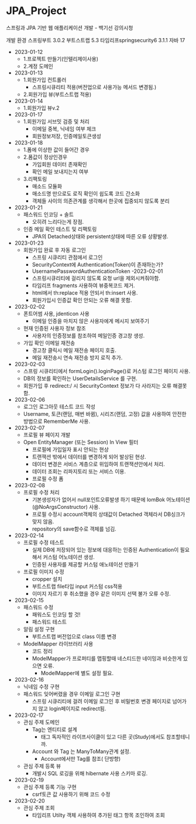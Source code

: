 # JPA_Project
스프링과 JPA 기반 웹 애플리케이션 개발 - 백기선 강의시청

개발 환경
스프링부트 3.0.2
부트스트랩 5.3
타임리프springsecurity6 3.1.1
자바 17

- 2023-01-12 
  - 1.프로젝트 만들기(인텔리제이사용)
  - 2.계정 도메인
- 2023-01-13
  - 1.회원가입 컨트롤러
    - 스프링시큐리티 적용(버전업으로 사용가능 메서드 변경됨.)
  - 2.회원가입 뷰(부트스트랩 적용)
- 2023-01-14
  - 1.회원가입 뷰v.2
- 2023-01-17
  - 1.회원가입 서브밋 검증 및 처리
    - 이메일 중복, 닉네임 여부 체크
    - 회원정보저장, 인증메일토큰생성
- 2023-01-18
  - 1.폼에 이상한 값이 들어간 경우
  - 2.폼값이 정상인경우
    - 가입회원 데이터 존재확인
    - 확인 메일 보내지는지 여부
  - 3.리팩토링
    - 매소드 모듈화
    - 매소드명 만으로도 로직 확인이 쉽도록 코드 간소화
    - 객체들 사이의 의존관계를 생각해서 한곳에 집중되지 않도록 분리
- 2023-01-21
  - 패스워드 인코딩 + 솔트
    - 오히려 느리다는게 장점.
  - 인증 메일 확인 테스트 및 리팩토링
    - JPA의 Detached상태와 persistent상태에 따른 오류 상황발생.
- 2023-01-23
  - 회원가입 완료 후 자동 로그인
    - 스프링 시큐리티 관점에서 로그인
    - SecurityContext에 Authentication(Token)이 존재하는가?
    - UsernamePasswordAuthenticationToken
-2023-02-01
    - 스프링시큐리티에 걸리지 않도록 요청 url을 제외시켜줘야함.
    - 타임리프 fragments 사용하여 뷰중복코드 제거.
    - html에서 th:replace 적용 안되서 th:insert 사용.
    - 회원가입시 인증값 확인 안되는 오류 해결 못함.
- 2023-02-02
  - 폰트어썸 사용, jdenticon 사용
    - 이메일 인증을 마치지 않은 사용자에게 메시지 보여주기
  - 현재 인증된 사용자 정보 참조
    - 사용자의 인증정보를 참조하여 메일인증 경고창 생성.
  - 가입 확인 이메일 재전송
    - 경고창 클릭시 메일 재전송 페이지 호출.
    - 메일 재전송시 연속 재전송 방지 로직 추가.
- 2023-02-03
  - 스프링 시큐리티에서 formLogin().loginPage()로 커스텀 로그인 페이지 사용.
  - DB의 정보를 확인하는 UserDetailsService 를 구현.
  - 회원가입 후 redirect:/ 시 SecurityContext 정보가 다 사라지는 오류 해결못함.
- 2023-02-06
  - 로그인 로그아웃 테스트 코드 작성
  - Username, 토큰(랜덤, 매번 바뀜), 시리즈(랜덤, 고정) 값을 사용하여 안전한 방법으로 RememberMe 사용.
- 2023-02-07
  - 프로필 뷰 페이지 개발
  - Open EntityManager (또는 Session) In View 필터
    - 프로필에 가입일자 표시 안되는 현상
    - 트랜잭션 밖에서 데이터를 변경하게 되어 발상된 현상.
    - 데이터 변경은 서비스 계층으로 위임하여 트랜잭션안에서 처리.
    - 데이터 조회는 리파지토리 또는 서비스 이용.
    - 프로필 수정 폼
- 2023-02-08
  - 프로필 수정 처리
    - 기본생성자가 없어서 null포인트오류발생 하기 때문에 lomBok 어노테이션(@NoArgsConstructor) 사용.
    - 프로필 수정시 account객체의 상태값이 Detached 객체라서 DB싱크가 맞지 않음.
    - repository의 save함수로 객체를 넘김.
- 2023-02-14
  - 프로필 수정 테스트
    - 실제 DB에 저장되어 있는 정보에 대응하는 인증된 Authentication이 필요해서 커스텀 어노테이션 생성.
    - 인증된 사용자를 제공할 커스텀 애노테이션 만들기
  - 프로필 이미지 수정
    - cropper 설치
    - 부트스트랩 file타입 input 커스텀 css적용
    - 이미지 자르기 후 취소했을 경우 같은 이미지 선택 불가 오류 수정.
- 2023-02-15
  - 패스워드 수정
    - 패워스도 인코딩 할 것!
    - 패스워드 테스트
  - 알림 설정 구현
    - 부트스트랩 버전업으로 class 이름 변경
  - ModelMapper 라이브러리 사용
    - 코드 정리
    - ModelMapper가 프로퍼티를 맵핑할때 네스티드한 네이밍과 비슷한게 있으면 오류.
      - ModelMapper에 별도 설정 필요.
- 2023-02-16
  - 닉네임 수정 구현
  - 패스워드 잊어버렸을 경우 이메일 로그인 구현
    - 스프링 시큐리티에 걸려 이메일 로그인 후 비밀번호 변경 페이지로 넘어가지 않고 login페이지로 redirect됨.
- 2023-02-17
  - 관심 주제 도메인
    - Tag는 엔티티로 설계
      - 태그 독자적인 라이프사이클이 있고 다른 곳(Study)에서도 참조할테니까.
    - Account 와 Tag 는 ManyToMany관계 설정.
      - Account에서만 Tag를 참조( 단방향)
  - 관심 주제 등록 뷰
    - 개발시 SQL 로깅을 위해 hibernate 사용 스키마 로깅.
- 2023-02-19
  - 관심 주제 등록 기능 구현
    - csrf토큰 값 사용하기 위해 코드 수정
- 2023-02-20
  - 관심 주제 조회
    - 타임리프 Utilty 객체 사용하여 추가된 태그 항목 조인하여 조회